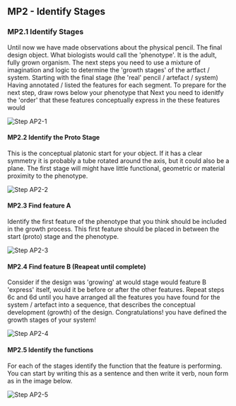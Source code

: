 ## MP2 - Identify Stages

### MP2.1 Identify Stages
Until now we have made observations about the physical pencil. The final design object. What biologists would call the 'phenotype'. It is the adult, fully grown organism. The next steps you need to use a mixture of imagination and logic to determine the 'growth stages' of the artfact / system. Starting with the final stage (the 'real' pencil / artefact / system)
Having annotated / listed the features for each segment. To prepare for the next step, draw rows below your phenotype that Next you need to idenitfy the 'order' that these features conceptually express in the these features would 

![Step AP2-1](/Agile/img/Methodology/AP2-1.PNG)

#### MP2.2 Identify the Proto Stage
This is the conceptual platonic start for your object. If it has a clear symmetry it is probably a tube rotated around the axis, but it could also be a plane. The first stage will might have little functional, geometric or material proximity to the phenotype.

![Step AP2-2](/Agile/img/Methodology/AP2-2.PNG)

#### MP2.3 Find feature A
Identify the first feature of the phenotype that you think should be included in the growth process. This first feature should be placed in between the start (proto) stage and the phenotype.

![Step AP2-3](/Agile/img/Methodology/AP2-3.PNG)

#### MP2.4 Find feature B (Reapeat until complete)
Consider if the design was 'growing' at would stage would feature B 'express' itself, would it be before or after the other features. Repeat steps 6c and 6d until you have arranged all the features you have found for the system / artefact into a sequence, that describes the conceptual development (growth) of the design. Congratulations! you have defined the growth stages of your system!

![Step AP2-4](/Agile/img/Methodology/AP2-4.PNG)

#### MP2.5 Identify the functions
For each of the stages identify the function that the feature is performing. You can start by writing this as a sentence and then write it verb, noun form as in the image below.

![Step AP2-5](/Agile/img/Methodology/AP2-5.PNG)

